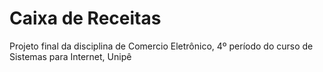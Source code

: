 # Caixa de Receitas
Projeto final da disciplina de Comercio Eletrônico, 4º período do curso de Sistemas para Internet, Unipê 
